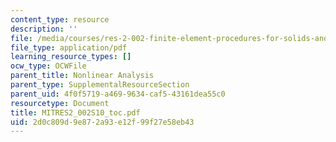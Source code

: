 ```yaml
---
content_type: resource
description: ''
file: /media/courses/res-2-002-finite-element-procedures-for-solids-and-structures-spring-2010/2d0c809d9e872a93e12f99f27e58eb43_MITRES2_002S10_toc.pdf
file_type: application/pdf
learning_resource_types: []
ocw_type: OCWFile
parent_title: Nonlinear Analysis
parent_type: SupplementalResourceSection
parent_uid: 4f0f5719-a469-9634-caf5-43161dea55c0
resourcetype: Document
title: MITRES2_002S10_toc.pdf
uid: 2d0c809d-9e87-2a93-e12f-99f27e58eb43
---
```

